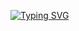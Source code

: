 
[![Typing SVG](https://readme-typing-svg.demolab.com?font=Fira+Code&pause=1000&color=F70707&center=true&vCenter=true&width=435&lines=Hola+👋;Bienvenido+a+mi+perfil)](https://git.io/typing-svg)


<!--
**FrancisArturo/FrancisArturo** is a ✨ _special_ ✨ repository because its `README.md` (this file) appears on your GitHub profile.

Here are some ideas to get you started:

- 🔭 I’m currently working on ...
- 🌱 I’m currently learning ...
- 👯 I’m looking to collaborate on ...
- 🤔 I’m looking for help with ...
- 💬 Ask me about ...
- 📫 How to reach me: ...
- 😄 Pronouns: ...
- ⚡ Fun fact: ...
-->
